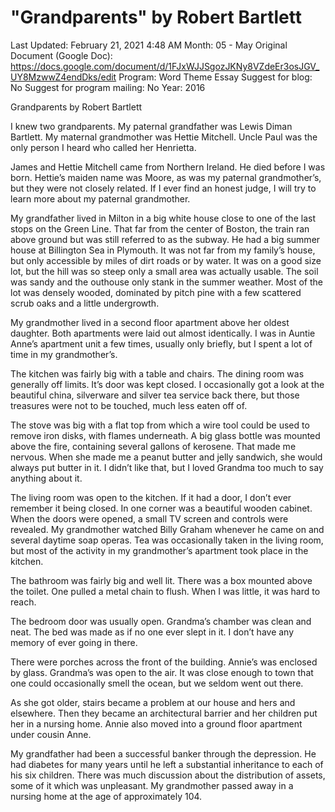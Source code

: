 # "Grandparents" by Robert Bartlett

Last Updated: February 21, 2021 4:48 AM
Month: 05 - May
Original Document (Google Doc): https://docs.google.com/document/d/1FJxWJJSgozJKNy8VZdeEr3osJGV_UY8MzwwZ4endDks/edit
Program: Word Theme Essay
Suggest for blog: No
Suggest for program mailing: No
Year: 2016

Grandparents by Robert Bartlett

I knew two grandparents. My paternal grandfather was Lewis Diman Bartlett. My maternal grandmother was Hettie Mitchell. Uncle Paul was the only person I heard who called her Henrietta.

James and Hettie Mitchell came from Northern Ireland. He died before I was born. Hettie’s maiden name was Moore, as was my paternal grandmother’s, but they were not closely related. If I ever find an honest judge, I will try to learn more about my paternal grandmother.

My grandfather lived in Milton in a big white house close to one of the last stops on the Green Line. That far from the center of Boston, the train ran above ground but was still referred to as the subway. He had a big summer house at Billington Sea in Plymouth. It was not far from my family’s house, but only accessible by miles of dirt roads or by water. It was on a good size lot, but the hill was so steep only a small area was actually usable. The soil was sandy and the outhouse only stank in the summer weather. Most of the lot was densely wooded, dominated by pitch pine with a few scattered scrub oaks and a little undergrowth.

My grandmother lived in a second floor apartment above her oldest daughter. Both apartments were laid out almost identically. I was in Auntie Anne’s apartment unit a few times, usually only briefly, but I spent a lot of time in my grandmother’s.

The kitchen was fairly big with a table and chairs. The dining room was generally off limits. It’s door was kept closed. I occasionally got a look at the beautiful china, silverware and silver tea service back there, but those treasures were not to be touched, much less eaten off of.

The stove was big with a flat top from which a wire tool could be used to remove iron disks, with flames underneath. A big glass bottle was mounted above the fire, containing several gallons of kerosene. That made me nervous. When she made me a peanut butter and jelly sandwich, she would always put butter in it. I didn’t like that, but I loved Grandma too much to say anything about it.

The living room was open to the kitchen. If it had a door, I don’t ever remember it being closed. In one corner was a beautiful wooden cabinet. When the doors were opened, a small TV screen and controls were revealed. My grandmother watched Billy Graham whenever he came on and several daytime soap operas. Tea was occasionally taken in the living room, but most of the activity in my grandmother’s apartment took place in the kitchen.

The bathroom was fairly big and well lit. There was a box mounted above the toilet. One pulled a metal chain to flush. When I was little, it was hard to reach.

The bedroom door was usually open. Grandma’s chamber was clean and neat. The bed was made as if no one ever slept in it. I don’t have any memory of ever going in there.

There were porches across the front of the building. Annie’s was enclosed by glass. Grandma’s was open to the air. It was close enough to town that one could occasionally smell the ocean, but we seldom went out there.

As she got older, stairs became a problem at our house and hers and elsewhere. Then they became an architectural barrier and her children put her in a nursing home. Annie also moved into a ground floor apartment under cousin Anne.

My grandfather had been a successful banker through the depression. He had diabetes for many years until he left a substantial inheritance to each of his six children. There was much discussion about the distribution of assets, some of it which was unpleasant. My grandmother passed away in a nursing home at the age of approximately 104.